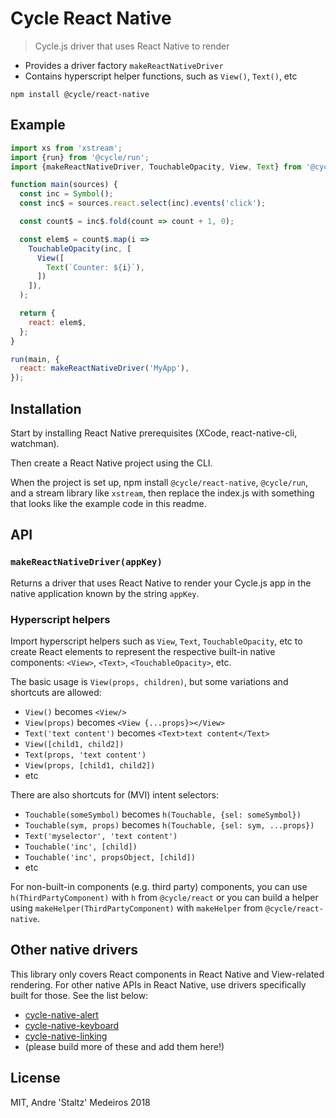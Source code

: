 # Cycle React Native

> Cycle.js driver that uses React Native to render

- Provides a driver factory `makeReactNativeDriver`
- Contains hyperscript helper functions, such as `View()`, `Text()`, etc

```
npm install @cycle/react-native
```

## Example

```js
import xs from 'xstream';
import {run} from '@cycle/run';
import {makeReactNativeDriver, TouchableOpacity, View, Text} from '@cycle/react-native';

function main(sources) {
  const inc = Symbol();
  const inc$ = sources.react.select(inc).events('click');

  const count$ = inc$.fold(count => count + 1, 0);

  const elem$ = count$.map(i =>
    TouchableOpacity(inc, [
      View([
        Text(`Counter: ${i}`),
      ])
    ]),
  );

  return {
    react: elem$,
  };
}

run(main, {
  react: makeReactNativeDriver('MyApp'),
});
```

## Installation

Start by installing React Native prerequisites (XCode, react-native-cli, watchman).

Then create a React Native project using the CLI.

When the project is set up, npm install `@cycle/react-native`, `@cycle/run`, and a stream library like `xstream`, then replace the index.js with something that looks like the example code in this readme.

## API

### `makeReactNativeDriver(appKey)`

Returns a driver that uses React Native to render your Cycle.js app in the native application known by the string `appKey`.

### Hyperscript helpers

Import hyperscript helpers such as `View`, `Text`, `TouchableOpacity`, etc to create React elements to represent the respective built-in native components: `<View>`, `<Text>`, `<TouchableOpacity>`, etc.

The basic usage is `View(props, children)`, but some variations and shortcuts are allowed:

- `View()` becomes `<View/>`
- `View(props)` becomes `<View {...props}></View>`
- `Text('text content')` becomes `<Text>text content</Text>`
- `View([child1, child2])`
- `Text(props, 'text content')`
- `View(props, [child1, child2])`
- etc

There are also shortcuts for (MVI) intent selectors:

- `Touchable(someSymbol)` becomes `h(Touchable, {sel: someSymbol})`
- `Touchable(sym, props)` becomes `h(Touchable, {sel: sym, ...props})`
- `Text('myselector', 'text content')`
- `Touchable('inc', [child])`
- `Touchable('inc', propsObject, [child])`
- etc

For non-built-in components (e.g. third party) components, you can use `h(ThirdPartyComponent)` with `h` from `@cycle/react` or you can build a helper using `makeHelper(ThirdPartyComponent)` with `makeHelper` from `@cycle/react-native`.

## Other native drivers

This library only covers React components in React Native and View-related rendering. For other native APIs in React Native, use drivers specifically built for those. See the list below:

- [cycle-native-alert](https://gitlab.com/staltz/cycle-native-alert)
- [cycle-native-keyboard](https://gitlab.com/staltz/cycle-native-keyboard)
- [cycle-native-linking](https://gitlab.com/staltz/cycle-native-linking)
- (please build more of these and add them here!)

## License

MIT, Andre 'Staltz' Medeiros 2018

